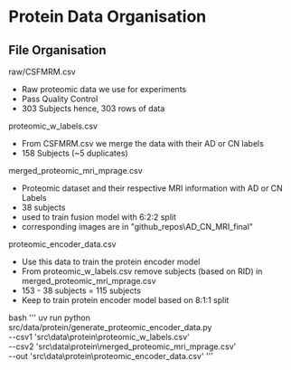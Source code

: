 # Protein Data Organisation

## File Organisation

raw/CSFMRM.csv
- Raw proteomic data we use for experiments
- Pass Quality Control
- 303 Subjects hence, 303 rows of data

proteomic_w_labels.csv
- From CSFMRM.csv we merge the data with their AD or CN labels
- 158 Subjects (~5 duplicates)

merged_proteomic_mri_mprage.csv
- Proteomic dataset and their respective MRI information with AD or CN Labels
- 38 subjects
- used to train fusion model with 6:2:2 split
- corresponding images are in "github_repos\AD_CN_MRI_final"

proteomic_encoder_data.csv
- Use this data to train the protein encoder model
- From proteomic_w_labels.csv remove subjects (based on RID) in merged_proteomic_mri_mprage.csv
- 153 - 38 subjects = 115 subjects
- Keep to train protein encoder model based on 8:1:1 split

bash
'''
uv run python src/data/protein/generate_proteomic_encoder_data.py \
  --csv1 'src\data\protein\proteomic_w_labels.csv' \
  --csv2 'src\data\protein\merged_proteomic_mri_mprage.csv' \
  --out 'src\data\protein\proteomic_encoder_data.csv'
'''
